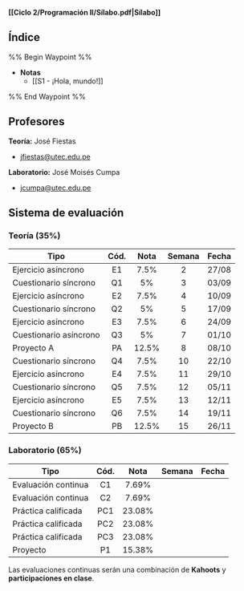 **[[Ciclo 2/Programación II/Sílabo.pdf|Sílabo]]**

## Índice

%% Begin Waypoint %%
- **Notas**
	- [[S1 - ¡Hola, mundo!]]

%% End Waypoint %%

## Profesores

**Teoría:** José Fiestas
- jfiestas@utec.edu.pe

**Laboratorio:** José Moisés Cumpa
- jcumpa@utec.edu.pe

## Sistema de evaluación

### Teoría (35%)

| Tipo                   | Cód. | Nota  | Semana | Fecha |
| ---------------------- | :--: | :---: | :----: | :---: |
| Ejercicio asíncrono    |  E1  | 7.5%  |   2    | 27/08 |
| Cuestionario síncrono  |  Q1  |  5%   |   3    | 03/09 |
| Ejercicio asíncrono    |  E2  | 7.5%  |   4    | 10/09 |
| Cuestionario síncrono  |  Q2  |  5%   |   5    | 17/09 |
| Ejercicio asíncrono    |  E3  | 7.5%  |   6    | 24/09 |
| Cuestionario asíncrono |  Q3  |  5%   |   7    | 01/10 |
| Proyecto A             |  PA  | 12.5% |   8    | 08/10 |
| Cuestionario síncrono  |  Q4  | 7.5%  |   10   | 22/10 |
| Ejercicio asíncrono    |  E4  | 7.5%  |   11   | 29/10 |
| Cuestionario síncrono  |  Q5  | 7.5%  |   12   | 05/11 |
| Ejercicio asíncrono    |  E5  | 7.5%  |   13   | 12/11 |
| Cuestionario síncrono  |  Q6  | 7.5%  |   14   | 19/11 |
| Proyecto B             |  PB  | 12.5% |   15   | 26/11 |

### Laboratorio (65%)

| Tipo                | Cód. |  Nota  | Semana | Fecha |
| ------------------- | :--: | :----: | :----: | :---: |
| Evaluación continua |  C1  | 7.69%  |        |       |
| Evaluación continua |  C2  | 7.69%  |        |       |
| Práctica calificada | PC1  | 23.08% |        |       |
| Práctica calificada | PC2  | 23.08% |        |       |
| Práctica calificada | PC3  | 23.08% |        |       |
| Proyecto            |  P1  | 15.38% |        |       |

Las evaluaciones continuas serán una combinación de **Kahoots** y **participaciones en clase**.
